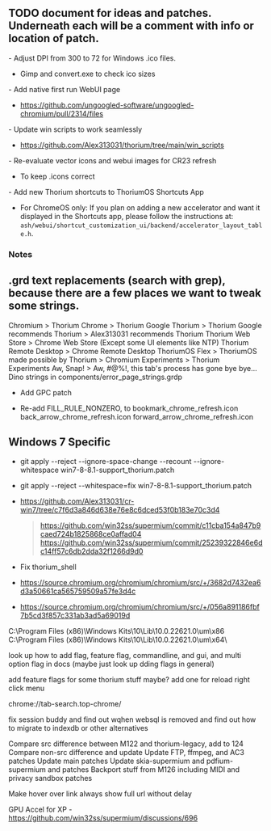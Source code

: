 ## TODO document for ideas and patches. Underneath each will be a comment with info or location of patch.

&#45; Adjust DPI from 300 to 72 for Windows .ico files.

 - Gimp and convert.exe to check ico sizes

&#45; Add native first run WebUI page

 - https://github.com/ungoogled-software/ungoogled-chromium/pull/2314/files

&#45; Update win scripts to work seamlessly

 - https://github.com/Alex313031/thorium/tree/main/win_scripts

&#45; Re-evaluate vector icons and webui images for CR23 refresh

 - To keep .icons correct

&#45; Add new Thorium shortcuts to ThoriumOS Shortcuts App

 - For ChromeOS only: If you plan on adding a new accelerator and want it
 displayed in the Shortcuts app, please follow the instructions at: `ash/webui/shortcut_customization_ui/backend/accelerator_layout_table.h`.

### Notes

## .grd text replacements (search with grep), because there are a few places we want to tweak some strings.

Chromium > Thorium
Chrome > Thorium
Google Thorium > Thorium
Google recommends Thorium > Alex313031 recommends Thorium
Thorium Web Store > Chrome Web Store (Except some UI elements like NTP)
Thorium Remote Desktop > Chrome Remote Desktop
ThoriumOS Flex > ThoriumOS
made possible by Thorium > Chromium
Experiments > Thorium Experiments
Aw, Snap! > Aw, #@%!, this tab's process has gone bye bye...
Dino strings in components/error_page_strings.grdp

 - Add GPC patch

 - Re-add FILL_RULE_NONZERO, to bookmark_chrome_refresh.icon back_arrow_chrome_refresh.icon forward_arrow_chrome_refresh.icon

## Windows 7 Specific

 - git apply --reject --ignore-space-change --recount --ignore-whitespace win7-8-8.1-support_thorium.patch
 - git apply --reject --whitespace=fix win7-8-8.1-support_thorium.patch

 - https://github.com/Alex313031/cr-win7/tree/c7f6d3a846d638e76e8c6dced53f0b183e70c3d4
   > https://github.com/win32ss/supermium/commit/c11cba154a847b9caed724b1825868ce0affad04
   > https://github.com/win32ss/supermium/commit/25239322846e6dc14ff57c6db2dda32f1266d9d0

 - Fix thorium_shell

 - https://source.chromium.org/chromium/chromium/src/+/3682d7432ea6d3a50661ca565759509a57fe3d4c

 - https://source.chromium.org/chromium/chromium/src/+/056a891186fbf7b5cd3f857c331ab3ad5a69019d

C:\Program Files (x86)\Windows Kits\10\Lib\10.0.22621.0\um\x86\
C:\Program Files (x86)\Windows Kits\10\Lib\10.0.22621.0\um\x64\

look up how to add flag, feature flag, commandline, and gui, and multi option flag in docs (maybe just look up dding flags in general)

add feature flags for some thorium stuff maybe? add one for reload right click menu

chrome://tab-search.top-chrome/

fix session buddy and find out wqhen websql is removed and find out how to migrate to indexdb or other alternatives

Compare src difference between M122 and thorium-legacy, add to 124
Compare non-src difference and update
Update FTP, ffmpeg, and AC3 patches
Update main patches
Update skia-supermium and pdfium-supermium and patches
Backport stuff from M126 including MIDI and privacy sandbox patches

Make hover over link always show full url without delay

GPU Accel for XP - https://github.com/win32ss/supermium/discussions/696

